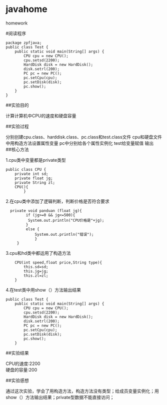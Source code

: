 # javahome
homework   

#阅读程序

```
package zpfjava;
public class Test {
	public static void main(String[] args) {
		CPU cpu = new CPU();   
		cpu.setsd(2200);  
		HardDisk disk = new HardDisk();
		disk.setrl(200);
		PC pc = new PC();
		pc.setCpu(cpu);
		pc.setDisk(disk);
		pc.show();
	}
}

```
##实验目的  

计算计算机中CPU的速度和硬盘容量  

##实验过程  

分别创建cpu.class、harddisk.class、pc.class和test.class文件  cpu和硬盘文件中用构造方法设置属性变量 pc中分别给各个属性实例化 test给变量赋值  输出  
##核心方法  

1.cpu类中变量都是private类型  
```  
public class CPU {
	private int sd;    
	private float jg;    
	private String zl;  
	CPU(){
		}  
```
2.在cpu类中添加了逻辑判断，判断价格是否符合要求  
```
  private void panduan (float jg){            
		 if (jg>=0 && jg<=500){
		  System.out.println("CPU价格是"+jg);
		 }
		 else {
			 System.out.println("错误");
			 }
	 }
```
3.cpu和hd类中都运用了构造方法  
```
	CPU(int speed,float price,String type){
		this.sd=sd;
		this.jg=jg;
		this.zl=zl;         
	}
```  

4.在test类中用show（）方法输出结果  
```
public class Test {
	public static void main(String[] args) {
		CPU cpu = new CPU();   
		cpu.setsd(2200);  
		HardDisk disk = new HardDisk();
		disk.setrl(200);
		PC pc = new PC();
		pc.setCpu(cpu);
		pc.setDisk(disk);
		pc.show();
	}
```  


##实验结果  

CPU的速度:2200  
硬盘的容量:200  

##实验感想  

通过这次实验，学会了用构造方法，构造方法没有类型；给成员变量实例化；用show（）方法输出结果；private型数据不能直接访问；
